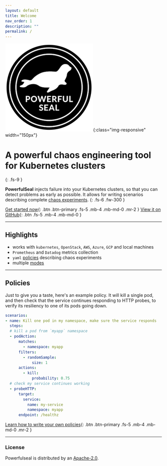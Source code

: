 ```yaml
---
layout: default
title: Welcome
nav_order: 1
description: ""
permalink: /
---
```


![image-title-here](./media/powerful-seal.png){:class="img-responsive" width="150px"}

# A powerful chaos engineering tool for Kubernetes clusters
{: .fs-9 }

**PowerfulSeal** injects failure into your Kubernetes clusters, so that you can detect problems as early as possible. It allows for writing scenarios describing complete [chaos experiments](https://principlesofchaos.org).
{: .fs-6 .fw-300 }

[Get started now](./getting-started){: .btn .btn-primary .fs-5 .mb-4 .mb-md-0 .mr-2 } [View it on GitHub](https://github.com/bloomberg/powerfulseal){: .btn .fs-5 .mb-4 .mb-md-0 }

---


## Highlights

- works with `kubernetes`, `OpenStack`, `AWS`, `Azure`, `GCP` and local machines
- `Prometheus` and `Datadog` metrics collection
- `yaml` [policies](#policies) describing chaos experiments
- multiple [modes](./modes)

---

## Policies

Just to give you a taste, here's an example policy. It will kill a single pod, and then check that the service continues responding to HTTP probes, to verify its resiliency to one of its pods going down.

```yaml
scenarios:
- name: Kill one pod in my namespace, make sure the service responds
  steps:
  # kill a pod from `myapp` namespace
  - podAction:
      matches:
        - namespace: myapp
      filters:
        - randomSample:
            size: 1
      actions:
        - kill:
            probability: 0.75
  # check my service continues working
  - probeHTTP:
      target:
        service:
          name: my-service
          namespace: myapp
      endpoint: /healthz
```

[Learn how to write your own policies](./policies){: .btn .btn-primary .fs-5 .mb-4 .mb-md-0 .mr-2 }

---

### License

Powerfulseal is distributed by an [Apache-2.0](https://github.com/bloomberg/powerfulseal/blob/master/LICENSE).

